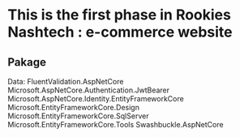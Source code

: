 # This is the first phase in Rookies Nashtech : e-commerce website
## Pakage
Data:
	FluentValidation.AspNetCore
	Microsoft.AspNetCore.Authentication.JwtBearer
	Microsoft.AspNetCore.Identity.EntityFrameworkCore
	Microsoft.EntityFrameworkCore.Design
	Microsoft.EntityFrameworkCore.SqlServer
	Microsoft.EntityFrameworkCore.Tools
	Swashbuckle.AspNetCore
